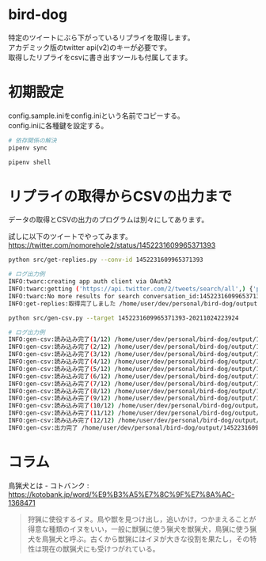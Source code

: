 # bird-dog

特定のツイートにぶら下がっているリプライを取得します。  
アカデミック版のtwitter api(v2)のキーが必要です。  
取得したリプライをcsvに書き出すツールも付属してます。  

# 初期設定

config.sample.iniをconfig.iniという名前でコピーする。  
config.iniに各種鍵を設定する。  

```bash
# 依存関係の解決
pipenv sync

pipenv shell
```

# リプライの取得からCSVの出力まで

データの取得とCSVの出力のプログラムは別々にしてあります。  

試しに以下のツイートでやってみます。  
https://twitter.com/nomorehole2/status/1452231609965371393  

```bash
python src/get-replies.py --conv-id 1452231609965371393

# ログ出力例
INFO:twarc:creating app auth client via OAuth2
INFO:twarc:getting ('https://api.twitter.com/2/tweets/search/all',) {'params': {'expansions': 'author_id,in_reply_to_user_id,referenced_tweets.id,referenced_tweets.id.author_id,entities.mentions.username,attachments.poll_ids,attachments.media_keys,geo.place_id', 'user.fields': 'created_at,description,entities,id,location,name,pinned_tweet_id,profile_image_url,protected,public_metrics,url,username,verified,withheld', 'tweet.fields': 'attachments,author_id,context_annotations,conversation_id,created_at,entities,geo,id,in_reply_to_user_id,lang,public_metrics,text,possibly_sensitive,referenced_tweets,reply_settings,source,withheld', 'media.fields': 'alt_text,duration_ms,height,media_key,preview_image_url,type,url,width,public_metrics', 'poll.fields': 'duration_minutes,end_datetime,id,options,voting_status', 'place.fields': 'contained_within,country,country_code,full_name,geo,id,name,place_type', 'query': 'conversation_id:1452231609965371393', 'max_results': 100, 'start_time': '2006-03-21T00:00:00+00:00'}}
INFO:twarc:No more results for search conversation_id:1452231609965371393.
INFO:get-replies:取得完了しました /home/user/dev/personal/bird-dog/output/1452231609965371393-20211024223924

python src/gen-csv.py --target 1452231609965371393-20211024223924

# ログ出力例
INFO:gen-csv:読み込み完了(1/12) /home/user/dev/personal/bird-dog/output/1452231609965371393-20211024223924/raw/1452250363080306692.json
INFO:gen-csv:読み込み完了(2/12) /home/user/dev/personal/bird-dog/output/1452231609965371393-20211024223924/raw/1452266117003571208.json
INFO:gen-csv:読み込み完了(3/12) /home/user/dev/personal/bird-dog/output/1452231609965371393-20211024223924/raw/1452237723025117188.json
INFO:gen-csv:読み込み完了(4/12) /home/user/dev/personal/bird-dog/output/1452231609965371393-20211024223924/raw/1452233960377913351.json
INFO:gen-csv:読み込み完了(5/12) /home/user/dev/personal/bird-dog/output/1452231609965371393-20211024223924/raw/1452237485237424130.json
INFO:gen-csv:読み込み完了(6/12) /home/user/dev/personal/bird-dog/output/1452231609965371393-20211024223924/raw/1452244701218701316.json
INFO:gen-csv:読み込み完了(7/12) /home/user/dev/personal/bird-dog/output/1452231609965371393-20211024223924/raw/1452260062739591174.json
INFO:gen-csv:読み込み完了(8/12) /home/user/dev/personal/bird-dog/output/1452231609965371393-20211024223924/raw/1452251997994770436.json
INFO:gen-csv:読み込み完了(9/12) /home/user/dev/personal/bird-dog/output/1452231609965371393-20211024223924/raw/1452237272120651780.json
INFO:gen-csv:読み込み完了(10/12) /home/user/dev/personal/bird-dog/output/1452231609965371393-20211024223924/raw/1452266556893790215.json
INFO:gen-csv:読み込み完了(11/12) /home/user/dev/personal/bird-dog/output/1452231609965371393-20211024223924/raw/1452234341161988097.json
INFO:gen-csv:読み込み完了(12/12) /home/user/dev/personal/bird-dog/output/1452231609965371393-20211024223924/raw/1452236379920814081.json
INFO:gen-csv:出力完了 /home/user/dev/personal/bird-dog/output/1452231609965371393-20211024223924/result.csv

```

# コラム

鳥猟犬とは - コトバンク : https://kotobank.jp/word/%E9%B3%A5%E7%8C%9F%E7%8A%AC-1368471  

> 狩猟に使役するイヌ。鳥や獣を見つけ出し，追いかけ，つかまえることが得意な種類のイヌをいい，一般に獣猟に使う猟犬を獣猟犬，鳥猟に使う猟犬を鳥猟犬と呼ぶ。古くから獣猟にはイヌが大きな役割を果たし，その特性は現在の獣猟犬にも受けつがれている。
